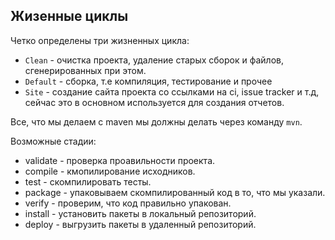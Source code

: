 ## Жизенные циклы
Четко определены три жизненных цикла:
* `Clean` - очистка проекта, удаление старых сборок и файлов, сгенерированных при этом.
* `Default` - сборка, т.е компиляция, тестирование и прочее  
* `Site` - создание сайта проекта со ссылками на ci, issue tracker и т.д, сейчас это в основном используется для 
создания отчетов.

Все, что мы делаем с maven мы должны делать через команду `mvn`.

Возможные стадии:
* validate - проверка проавильности проекта.
* compile - кмопилирование исходников.
* test - скомпилировать тесты.
* package - упаковываем скомпилированный код в то, что мы указали.
* verify - проверим, что код правильно упакован.
* install - установить пакеты в локальный репозиторий.
* deploy - выгрузить пакеты в удаленный репозиторий.

 